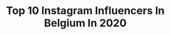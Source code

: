 ---
title: Top 10 Instagram Influencers In Belgium In 2020
description: >-
  Find top Instagram influencers in Belgium in 2020. Most popular hashtags: #discoverunder10k #springiscoming #outfitinspiration #blijfinuwkot.
platform: Instagram
profiles:
  - username: "tatiana.sassoye"
    fullname: >-
      Tatiana🎀
    location: "Belgium"
    followers: 32851
    engagement: 747
    commentsToLikes: 0.063547
    id: ck8sxaggdgot90j78p5x5ww8u
    verified: false
    hashtags: "#glamour, #luxury, #modelagency, #morning"
  - username: "stephanegerald2"
    fullname: >-
      Stephane
    location: "Belgium"
    followers: 10182
    engagement: 1485
    commentsToLikes: 0.069750
    id: ck6uc4zd7djlp0j71n1ga2dud
    verified: false
    hashtags: ""
  - username: "winniedaems"
    fullname: >-
      Winnie Daems
    location: "Belgium"
    followers: 7506
    engagement: 1424
    commentsToLikes: 0.373049
    id: ck6tmcmgx7lfe0j719xbnzhld
    verified: false
    hashtags: "#discoverunder10k, #outfitoftheday, #idealofsweden, #getanchored"
  - username: "alina.havrisciuc"
    fullname: >-
      A𝓁𝒾𝓃𝒶
    location: "Belgium"
    followers: 17223
    engagement: 895
    commentsToLikes: 0.118464
    id: ck14icgnkeq6i0i19b8tb1rrz
    verified: false
    hashtags: "#sundays, #danielachocolate, #spring, #wedding"
  - username: "valtonyc"
    fullname: >-
      Josep Valtonyc
    location: "Belgium"
    followers: 45095
    engagement: 1359
    commentsToLikes: 0.106598
    id: ck0w6m2t998ha0i19lfpzx8ni
    verified: true
    hashtags: "#shamespain"
  - username: "aleksandraj_"
    fullname: >-
      Aleksandra Jakobczyk
    location: "Belgium"
    followers: 164605
    engagement: 751
    commentsToLikes: 0.056049
    id: ck0w0h2qte5u90i19obi4akid
    verified: false
    hashtags: "#outfitgrid, #streetwear, #snobshots, #ootd"
  - username: "thisischaris"
    fullname: >-
      CHARIS
    location: "Belgium"
    followers: 2608
    engagement: 2362
    commentsToLikes: 0.205722
    id: ck8tagk70rnuf0j780zj4pscq
    verified: false
    hashtags: "#abeautifulmess, #ethicalinfluencers, #quarantinelife, #lockdown"
  - username: "paulienmullaertx"
    fullname: >-
      Paulien 🌸
    location: "Belgium"
    followers: 4282
    engagement: 2214
    commentsToLikes: 0.307153
    id: ck6ug78751blj0j71o6k140kl
    verified: false
    hashtags: "#fitgram, #wiwtoday, #instabruges, #leapyearbirthday"
  - username: "ariacous"
    fullname: >-
      Ariane
    location: "Belgium"
    followers: 5573
    engagement: 1317
    commentsToLikes: 0.097420
    id: ck6ub5q557mii0j7132rl8uut
    verified: false
    hashtags: "#reusable, #love, #hemphydration, #dwwatch"
  - username: "justintouvor"
    fullname: >-
      Gagno_ TOUVOR
    location: "Belgium"
    followers: 26689
    engagement: 1127
    commentsToLikes: 0.054820
    id: ck5c08g0csn1w0i116ktt1lhg
    verified: false
    hashtags: ""
---